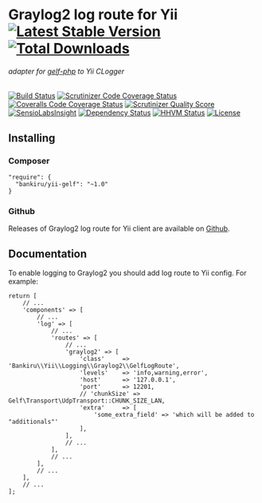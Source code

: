 # Graylog2 log route for Yii [![Latest Stable Version](https://img.shields.io/packagist/v/bankiru/yii-gelf.svg?style=flat-square)](https://packagist.org/packages/bankiru/yii-gelf) [![Total Downloads](https://img.shields.io/packagist/dt/bankiru/yii-gelf.svg?style=flat-square)](https://packagist.org/packages/bankiru/yii-gelf)

###### adapter for [gelf-php](https://github.com/bzikarsky/gelf-php) to Yii CLogger

[![Build Status](https://img.shields.io/travis/bankiru/yii-gelf.svg?style=flat-square)](https://travis-ci.org/bankiru/yii-gelf)
[![Scrutinizer Code Coverage Status](https://img.shields.io/scrutinizer/coverage/g/bankiru/yii-gelf.svg?style=flat-square)](https://scrutinizer-ci.com/g/bankiru/yii-gelf/)
[![Coveralls Code Coverage Status](https://img.shields.io/coveralls/bankiru/yii-gelf.svg?style=flat-square)](https://coveralls.io/r/bankiru/yii-gelf)
[![Scrutinizer Quality Score](https://img.shields.io/scrutinizer/g/bankiru/yii-gelf.svg?style=flat-square)](https://scrutinizer-ci.com/g/bankiru/yii-gelf/)
[![SensioLabsInsight](https://img.shields.io/sensiolabs/i/ef21e48a-3142-4981-97e6-1205a0722be3.svg?style=flat-square)](https://insight.sensiolabs.com/projects/ef21e48a-3142-4981-97e6-1205a0722be3)
[![Dependency Status](https://www.versioneye.com/user/projects/5554e8ef774ff25e270000f8/badge.svg?style=flat-square)](https://www.versioneye.com/user/projects/5554e8ef774ff25e270000f8)
[![HHVM Status](https://img.shields.io/hhvm/bankiru/yii-gelf.svg?style=flat-square)](http://hhvm.h4cc.de/package/bankiru/yii-gelf)
[![License](https://img.shields.io/packagist/l/bankiru/yii-gelf.svg?style=flat-square)](https://packagist.org/packages/bankiru/yii-gelf)

## Installing

### Composer

```
"require": {
  "bankiru/yii-gelf": "~1.0"
}
```

### Github

Releases of Graylog2 log route for Yii client are available on [Github](https://github.com/bankiru/yii-gelf).


## Documentation

To enable logging to Graylog2 you should add log route to Yii config. For example:

```
return [
    // ...
    'components' => [
        // ...
        'log' => [
            // ...
            'routes' => [
                // ...
                'graylog2' => [
                    'class'     => 'Bankiru\\Yii\\Logging\\Graylog2\\GelfLogRoute',
                    'levels'    => 'info,warning,error',
                    'host'      => '127.0.0.1',
                    'port'      => 12201,
                    // 'chunkSize' => Gelf\Transport\UdpTransport::CHUNK_SIZE_LAN,
                    'extra'     => [
                        'some_extra_field' => 'which will be added to "additionals"'
                    ],
                ],
                // ...
            ],
            // ...        
        ],
        // ...
    ],
    // ...
];
```
